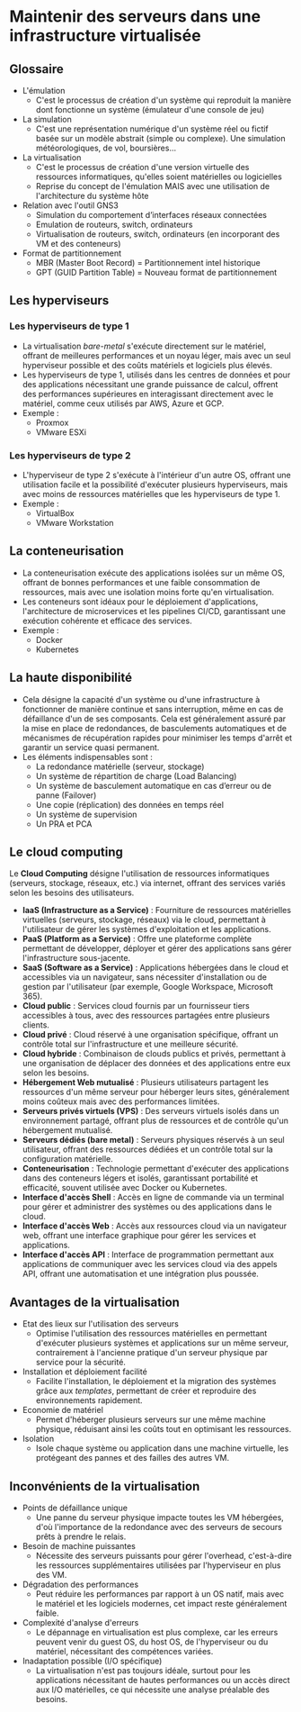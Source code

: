 # Maintenir des serveurs dans une infrastructure virtualisée
## Glossaire
- L'émulation
	- C'est le processus de création d'un système qui reproduit la manière dont fonctionne un système (émulateur d'une console de jeu)
- La simulation
	- C'est une représentation numérique d'un système réel ou fictif basée sur un modèle abstrait (simple ou complexe). Une simulation météorologiques, de vol, boursières...
- La virtualisation
	- C'est le processus de création d'une version virtuelle des ressources informatiques, qu'elles soient matérielles ou logicielles
	- Reprise du concept de l'émulation MAIS avec une utilisation de l'architecture du système hôte
- Relation avec l'outil GNS3
	- Simulation du comportement d’interfaces réseaux connectées
	- Emulation de routeurs, switch, ordinateurs
	- Virtualisation de routeurs, switch, ordinateurs (en incorporant des VM et des conteneurs)
- Format de partitionnement
	- MBR (Master Boot Record) = Partitionnement intel historique
	- GPT (GUID Partition Table) = Nouveau format de partitionnement

## Les hyperviseurs
### Les hyperviseurs de type 1
- La virtualisation *bare-metal* s'exécute directement sur le matériel, offrant de meilleures performances et un noyau léger, mais avec un seul hyperviseur possible et des coûts matériels et logiciels plus élevés.
- Les hyperviseurs de type 1, utilisés dans les centres de données et pour des applications nécessitant une grande puissance de calcul, offrent des performances supérieures en interagissant directement avec le matériel, comme ceux utilisés par AWS, Azure et GCP.
- Exemple :
	- Proxmox
	- VMware ESXi

### Les hyperviseurs de type 2
- L'hyperviseur de type 2 s'exécute à l'intérieur d'un autre OS, offrant une utilisation facile et la possibilité d'exécuter plusieurs hyperviseurs, mais avec moins de ressources matérielles que les hyperviseurs de type 1.
- Exemple :
	- VirtualBox
	- VMware Workstation

## La conteneurisation
- La conteneurisation exécute des applications isolées sur un même OS, offrant de bonnes performances et une faible consommation de ressources, mais avec une isolation moins forte qu'en virtualisation.
- Les conteneurs sont idéaux pour le déploiement d'applications, l'architecture de microservices et les pipelines CI/CD, garantissant une exécution cohérente et efficace des services.
- Exemple :
	- Docker
	- Kubernetes

## La haute disponibilité
- Cela désigne la capacité d'un système ou d'une infrastructure à fonctionner de manière continue et sans interruption, même en cas de défaillance d'un de ses composants. Cela est généralement assuré par la mise en place de redondances, de basculements automatiques et de mécanismes de récupération rapides pour minimiser les temps d'arrêt et garantir un service quasi permanent.
- Les éléments indispensables sont :
	- La redondance matérielle (serveur, stockage)
	- Un système de répartition de charge (Load Balancing)
	- Un système de basculement automatique en cas d’erreur ou de panne (Failover)
	- Une copie (réplication) des données en temps réel
	- Un système de supervision
	- Un PRA et PCA

## Le cloud computing
Le **Cloud Computing** désigne l'utilisation de ressources informatiques (serveurs, stockage, réseaux, etc.) via internet, offrant des services variés selon les besoins des utilisateurs.
- **IaaS (Infrastructure as a Service)** : Fourniture de ressources matérielles virtuelles (serveurs, stockage, réseaux) via le cloud, permettant à l'utilisateur de gérer les systèmes d'exploitation et les applications.
- **PaaS (Platform as a Service)** : Offre une plateforme complète permettant de développer, déployer et gérer des applications sans gérer l'infrastructure sous-jacente.
- **SaaS (Software as a Service)** : Applications hébergées dans le cloud et accessibles via un navigateur, sans nécessiter d'installation ou de gestion par l'utilisateur (par exemple, Google Workspace, Microsoft 365).
- **Cloud public** : Services cloud fournis par un fournisseur tiers accessibles à tous, avec des ressources partagées entre plusieurs clients.
- **Cloud privé** : Cloud réservé à une organisation spécifique, offrant un contrôle total sur l'infrastructure et une meilleure sécurité.
- **Cloud hybride** : Combinaison de clouds publics et privés, permettant à une organisation de déplacer des données et des applications entre eux selon les besoins.
- **Hébergement Web mutualisé** : Plusieurs utilisateurs partagent les ressources d'un même serveur pour héberger leurs sites, généralement moins coûteux mais avec des performances limitées.
- **Serveurs privés virtuels (VPS)** : Des serveurs virtuels isolés dans un environnement partagé, offrant plus de ressources et de contrôle qu'un hébergement mutualisé.
- **Serveurs dédiés (bare metal)** : Serveurs physiques réservés à un seul utilisateur, offrant des ressources dédiées et un contrôle total sur la configuration matérielle.
- **Conteneurisation** : Technologie permettant d'exécuter des applications dans des conteneurs légers et isolés, garantissant portabilité et efficacité, souvent utilisée avec Docker ou Kubernetes.
- **Interface d'accès Shell** : Accès en ligne de commande via un terminal pour gérer et administrer des systèmes ou des applications dans le cloud.
- **Interface d'accès Web** : Accès aux ressources cloud via un navigateur web, offrant une interface graphique pour gérer les services et applications.
- **Interface d'accès API** : Interface de programmation permettant aux applications de communiquer avec les services cloud via des appels API, offrant une automatisation et une intégration plus poussée.

## Avantages de la virtualisation
- Etat des lieux sur l'utilisation des serveurs
	- Optimise l'utilisation des ressources matérielles en permettant d'exécuter plusieurs systèmes et applications sur un même serveur, contrairement à l'ancienne pratique d'un serveur physique par service pour la sécurité.
- Installation et déploiement facilité
	- Facilite l'installation, le déploiement et la migration des systèmes grâce aux *templates*, permettant de créer et reproduire des environnements rapidement.
- Economie de matériel
	- Permet d'héberger plusieurs serveurs sur une même machine physique, réduisant ainsi les coûts tout en optimisant les ressources.
- Isolation
	- Isole chaque système ou application dans une machine virtuelle, les protégeant des pannes et des failles des autres VM.

## Inconvénients de la virtualisation
- Points de défaillance unique
	- Une panne du serveur physique impacte toutes les VM hébergées, d'où l'importance de la redondance avec des serveurs de secours prêts à prendre le relais.
- Besoin de machine puissantes
	- Nécessite des serveurs puissants pour gérer l'overhead, c'est-à-dire les ressources supplémentaires utilisées par l'hyperviseur en plus des VM.
- Dégradation des performances
	- Peut réduire les performances par rapport à un OS natif, mais avec le matériel et les logiciels modernes, cet impact reste généralement faible.
- Complexité d'analyse d'erreurs
	- Le dépannage en virtualisation est plus complexe, car les erreurs peuvent venir du guest OS, du host OS, de l'hyperviseur ou du matériel, nécessitant des compétences variées.
- Inadaptation possible (I/O spécifique)
	- La virtualisation n'est pas toujours idéale, surtout pour les applications nécessitant de hautes performances ou un accès direct aux I/O matérielles, ce qui nécessite une analyse préalable des besoins.
